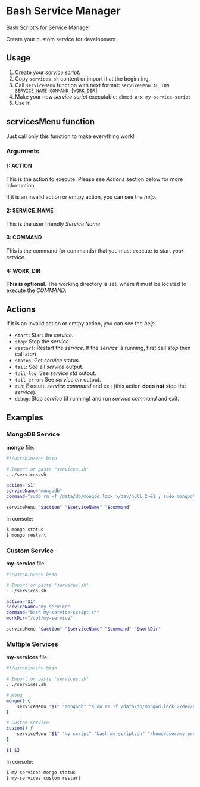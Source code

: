 # Bash Service Manager
Bash Script's for Service Manager

Create your custom service for development.

## Usage ##

1. Create your _service script_.
2. Copy `services.sh` content or import it at the beginning.
3. Call `serviceMenu` function with next format: `serviceMenu ACTION SERVICE_NAME COMMAND [WORK_DIR]`
4. Make your new _service script_ executable: `chmod a+x my-service-script`
5. Use it!

## servicesMenu function ##

Just call only this function to make everything work!

### Arguments ###

#### 1: ACTION ####

This is the action to execute. Please see _Actions_ section below for more information.

If it is an invalid action or emtpy action, you can see the _help_.

#### 2: SERVICE_NAME ####

This is the user friendly _Service Name_.

#### 3: COMMAND ####

This is the command (or commands) that you must execute to start _your service_.

#### 4: WORK_DIR ####

**This is optional**. The working directory is set, where it must be located to execute the _COMMAND_.

## Actions ##

If it is an invalid action or emtpy action, you can see the _help_.

* `start`: Start the _service_.
* `stop`: Stop the _service_.
* `restart`: Restart the _service_. If the _service_ is running, first call _stop_ then call _start_.
* `status`: Get _service_ status.
* `tail`: See all _service_ output.
* `tail-log`: See _service_ _std_ output.
* `tail-error`: See _service_ _err_ output.
* `run`: Execute _service command_ and exit (this action **does not** stop the _service_).
* `debug`: Stop _service_ (if running) and run _service command_ and exit.

## Examples ##

### MongoDB Service ###

**mongo** file:

```bash
#!/usr/bin/env bash

# Import or paste "services.sh"
. ./services.sh

action="$1"
serviceName="mongodb"
command="sudo rm -f /data/db/mongod.lock >/dev/null 2>&1 ; sudo mongod"

serviceMenu "$action" "$serviceName" "$command"
```

In console:

```bash
$ mongo status
$ mongo restart
```

### Custom Service ###

**my-service** file:

```bash
#!/usr/bin/env bash

# Import or paste "services.sh"
. ./services.sh

action="$1"
serviceName="my-service"
command="bash my-service-script.sh"
workDir="/opt/my-service"

serviceMenu "$action" "$serviceName" "$command" "$workDir"
```

### Multiple Services ###

**my-services** file:

```bash
#!/usr/bin/env bash

# Import or paste "services.sh"
. ./services.sh

# Mong
mongo() {
	serviceMenu "$1" "mongodb" "sudo rm -f /data/db/mongod.lock >/dev/null 2>&1 ; sudo mongod"
}

# Custom Service
custom() {
	serviceMenu "$1" "my-script" "bash my-script.sh" "/home/user/my-project"
}

$1 $2
```

In console:

```bash
$ my-services mongo status
$ my-services custom restart
```

